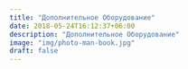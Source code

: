 ```yaml
---
title: "Дополнительное Оборудование"
date: 2018-05-24T16:12:37+06:00
description: "Дополнительное Оборудование"
image: "img/photo-man-book.jpg"
draft: false
---
```


